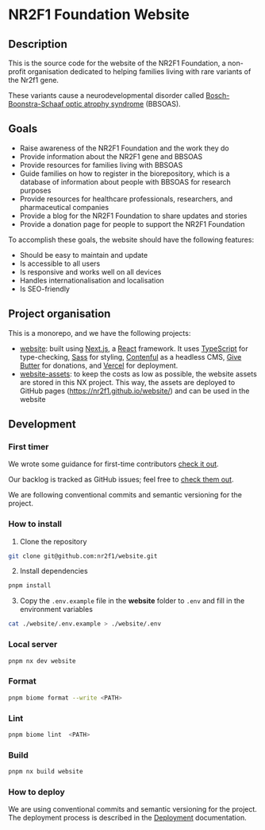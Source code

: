 # NR2F1 Foundation Website

## Description

This is the source code for the website of the NR2F1 Foundation, a non-profit organisation dedicated to helping families living with rare variants of the Nr2f1 gene.

These variants cause a neurodevelopmental disorder called [Bosch-Boonstra-Schaaf optic atrophy syndrome](https://en.wikipedia.org/wiki/Bosch%E2%80%93Boonstra%E2%80%93Schaaf_optic_atrophy_syndrome) (BBSOAS).

## Goals

- Raise awareness of the NR2F1 Foundation and the work they do
- Provide information about the NR2F1 gene and BBSOAS
- Provide resources for families living with BBSOAS
- Guide families on how to register in the biorepository, which is a database of information about people with BBSOAS for research purposes
- Provide resources for healthcare professionals, researchers, and pharmaceutical companies
- Provide a blog for the NR2F1 Foundation to share updates and stories
- Provide a donation page for people to support the NR2F1 Foundation

To accomplish these goals, the website should have the following features:

- Should be easy to maintain and update
- Is accessible to all users
- Is responsive and works well on all devices
- Handles internationalisation and localisation
- Is SEO-friendly

## Project organisation

This is a monorepo, and we have the following projects:

- [website](./website/readme.md): built using [Next.js](https://nextjs.org/), a [React](https://react.dev/) framework. It uses [TypeScript](https://www.typescriptlang.org/) for type-checking, [Sass](https://sass-lang.com/) for styling, [Contenful](https://www.contentful.com/) as a headless CMS, [Give Butter](https://givebutter.com/) for donations, and [Vercel](https://vercel.com) for deployment.
- [website-assets](./website-assets/readme.md): to keep the costs as low as possible, the website assets are stored in this NX project. This way, the assets are deployed to GitHub pages (https://nr2f1.github.io/website/) and can be used in the website

## Development

### First timer

We wrote some guidance for first-time contributors [check it out](https://github.com/nr2f1/website/blob/main/CONTRIBUTING.md).

Our backlog is tracked as GitHub issues; feel free to [check them out](https://github.com/nr2f1/website/issues).

We are following conventional commits and semantic versioning for the project.

### How to install

1. Clone the repository

```sh
git clone git@github.com:nr2f1/website.git
```

2. Install dependencies

```sh
pnpm install
```

3. Copy the `.env.example` file in the **website** folder to `.env` and fill in the environment variables

```sh
cat ./website/.env.example > ./website/.env
```

### Local server

```sh
pnpm nx dev website
```

### Format

```sh
pnpm biome format --write <PATH>
```

### Lint

```sh
pnpm biome lint  <PATH>
```

### Build

```sh
pnpm nx build website
```

### How to deploy

We are using conventional commits and semantic versioning for the project. The deployment process is described in the [Deployment](./docs/development/deployment/readme.md) documentation.
